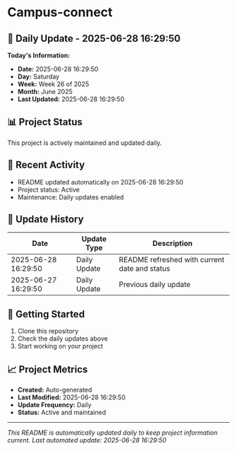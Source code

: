 # Campus-connect

## 📅 Daily Update - 2025-06-28 16:29:50

**Today's Information:**
- **Date:** 2025-06-28 16:29:50
- **Day:** Saturday
- **Week:** Week 26 of 2025
- **Month:** June 2025
- **Last Updated:** 2025-06-28 16:29:50

## 📊 Project Status

This project is actively maintained and updated daily.

## 🚀 Recent Activity

- README updated automatically on 2025-06-28 16:29:50
- Project status: Active
- Maintenance: Daily updates enabled

## 📝 Update History

| Date | Update Type | Description |
|------|-------------|-------------|
| 2025-06-28 16:29:50 | Daily Update | README refreshed with current date and status |
| 2025-06-27 16:29:50 | Daily Update | Previous daily update |

## 🔧 Getting Started

1. Clone this repository
2. Check the daily updates above
3. Start working on your project

## 📈 Project Metrics

- **Created:** Auto-generated
- **Last Modified:** 2025-06-28 16:29:50
- **Update Frequency:** Daily
- **Status:** Active and maintained

---

*This README is automatically updated daily to keep project information current.*
*Last automated update: 2025-06-28 16:29:50*
